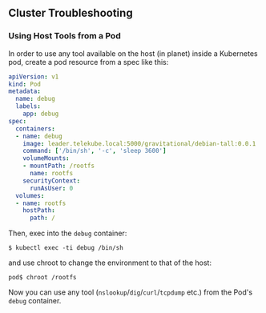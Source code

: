 
## Cluster Troubleshooting

### Using Host Tools from a Pod

In order to use any tool available on the host (in planet) inside a Kubernetes pod,
create a pod resource from a spec like this:

```yaml
apiVersion: v1
kind: Pod
metadata:
  name: debug
  labels:
    app: debug
spec:
  containers:
  - name: debug
    image: leader.telekube.local:5000/gravitational/debian-tall:0.0.1
    command: ['/bin/sh', '-c', 'sleep 3600']
    volumeMounts:
    - mountPath: /rootfs
      name: rootfs
    securityContext:
      runAsUser: 0
  volumes:
  - name: rootfs
    hostPath:
      path: /
```

Then, exec into the `debug` container:

```shell
$ kubectl exec -ti debug /bin/sh
```

and use chroot to change the environment to that of the host:

```shell
pod$ chroot /rootfs
```

Now you can use any tool (`nslookup`/`dig`/`curl`/`tcpdump` etc.) from the Pod's `debug` container.
